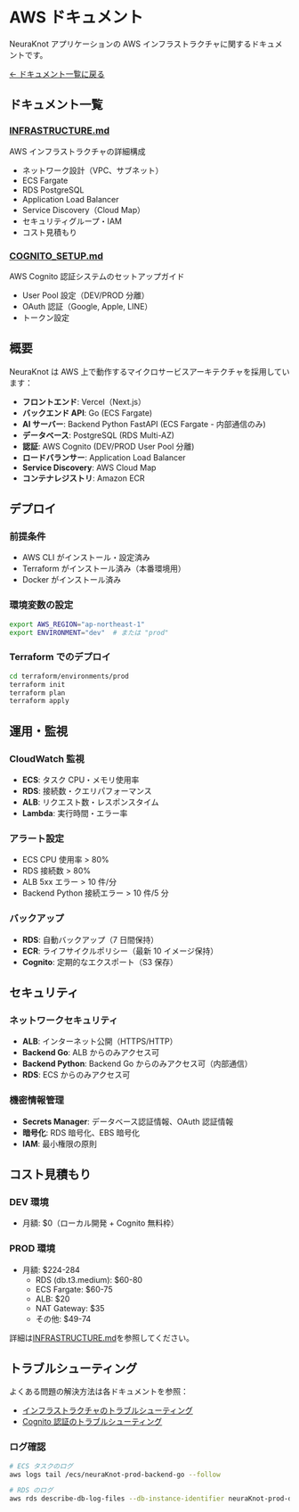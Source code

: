 # AWS ドキュメント

NeuraKnot アプリケーションの AWS インフラストラクチャに関するドキュメントです。

[← ドキュメント一覧に戻る](../)

## ドキュメント一覧

### [INFRASTRUCTURE.md](./INFRASTRUCTURE.md)

AWS インフラストラクチャの詳細構成

- ネットワーク設計（VPC、サブネット）
- ECS Fargate
- RDS PostgreSQL
- Application Load Balancer
- Service Discovery（Cloud Map）
- セキュリティグループ・IAM
- コスト見積もり

### [COGNITO_SETUP.md](./COGNITO_SETUP.md)

AWS Cognito 認証システムのセットアップガイド

- User Pool 設定（DEV/PROD 分離）
- OAuth 認証（Google, Apple, LINE）
- トークン設定

## 概要

NeuraKnot は AWS 上で動作するマイクロサービスアーキテクチャを採用しています：

- **フロントエンド**: Vercel（Next.js）
- **バックエンド API**: Go (ECS Fargate)
- **AI サーバー**: Backend Python FastAPI (ECS Fargate - 内部通信のみ)
- **データベース**: PostgreSQL (RDS Multi-AZ)
- **認証**: AWS Cognito (DEV/PROD User Pool 分離)
- **ロードバランサー**: Application Load Balancer
- **Service Discovery**: AWS Cloud Map
- **コンテナレジストリ**: Amazon ECR

## デプロイ

### 前提条件

- AWS CLI がインストール・設定済み
- Terraform がインストール済み（本番環境用）
- Docker がインストール済み

### 環境変数の設定

```bash
export AWS_REGION="ap-northeast-1"
export ENVIRONMENT="dev"  # または "prod"
```

### Terraform でのデプロイ

```bash
cd terraform/environments/prod
terraform init
terraform plan
terraform apply
```

## 運用・監視

### CloudWatch 監視

- **ECS**: タスク CPU・メモリ使用率
- **RDS**: 接続数・クエリパフォーマンス
- **ALB**: リクエスト数・レスポンスタイム
- **Lambda**: 実行時間・エラー率

### アラート設定

- ECS CPU 使用率 > 80%
- RDS 接続数 > 80%
- ALB 5xx エラー > 10 件/分
- Backend Python 接続エラー > 10 件/5 分

### バックアップ

- **RDS**: 自動バックアップ（7 日間保持）
- **ECR**: ライフサイクルポリシー（最新 10 イメージ保持）
- **Cognito**: 定期的なエクスポート（S3 保存）

## セキュリティ

### ネットワークセキュリティ

- **ALB**: インターネット公開（HTTPS/HTTP）
- **Backend Go**: ALB からのみアクセス可
- **Backend Python**: Backend Go からのみアクセス可（内部通信）
- **RDS**: ECS からのみアクセス可

### 機密情報管理

- **Secrets Manager**: データベース認証情報、OAuth 認証情報
- **暗号化**: RDS 暗号化、EBS 暗号化
- **IAM**: 最小権限の原則

## コスト見積もり

### DEV 環境

- 月額: $0（ローカル開発 + Cognito 無料枠）

### PROD 環境

- 月額: $224-284
  - RDS (db.t3.medium): $60-80
  - ECS Fargate: $60-75
  - ALB: $20
  - NAT Gateway: $35
  - その他: $49-74

詳細は[INFRASTRUCTURE.md](./INFRASTRUCTURE.md)を参照してください。

## トラブルシューティング

よくある問題の解決方法は各ドキュメントを参照：

- [インフラストラクチャのトラブルシューティング](./INFRASTRUCTURE.md#トラブルシューティング)
- [Cognito 認証のトラブルシューティング](./COGNITO_SETUP.md#トラブルシューティング)

### ログ確認

```bash
# ECS タスクのログ
aws logs tail /ecs/neuraKnot-prod-backend-go --follow

# RDS のログ
aws rds describe-db-log-files --db-instance-identifier neuraKnot-prod-db
```
